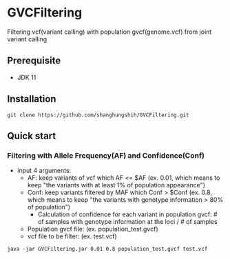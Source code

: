 # GVCFiltering
Filtering vcf(variant calling) with population gvcf(genome.vcf) from joint variant calling

## Prerequisite
- JDK 11

## Installation
``` shell
git clone https://github.com/shanghungshih/GVCFiltering.git
```

## Quick start
### Filtering with Allele Frequency(AF) and Confidence(Conf)
- input 4 arguments:
    - AF: keep variants of vcf which AF <= $AF (ex. 0.01, which means to keep "the variants with at least 1% of population appearance")
    - Conf: keep variants filtered by MAF which Conf > $Conf (ex. 0.8, which means to keep "the variants with genotype information > 80% of population")
        - Calculation of confidence for each variant in population gvcf: # of samples with genotype information at the loci / # of samples
    - Population gvcf file: (ex. population_test.gvcf)
    - vcf file to be filter: (ex. test.vcf) 
```
java -jar GVCFiltering.jar 0.01 0.8 population_test.gvcf test.vcf
```

